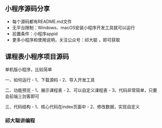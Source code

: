 
## 小程序源码分享
- 每个源码都有README.md文件
- 无平台限制：Windows、macOS安装小程序开发工具就可以运行
- 前置条件：小程序appid
- 更多小程序和使用说明，关注公众号：祁大聪 ，即可获取

## 课程表小程序项目源码

单机版小程序，比较简单

一、如何运行
    - 1、下载源码
    - 2、导入开发工具

二、功能预览
    - 1、展示课程表
    - 2、可以自定义课程表
    - 3、代码非常简单，只要会前端三剑客即可

三、代码结构
    - 1、核心代码在index页面中
    - 2、修改数据，实现自定义


### 祁大聪讲编程


